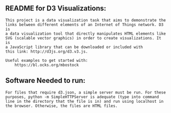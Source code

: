 ## README for D3 Visualizations:
	This project is a data visualization task that aims to demonstrate the
	links between different elements of an Internet of Things network. D3 is
	a data visualization tool that directly manipulates HTML elements like
	SVG (scalable vector graphics) in order to create visualizations. It is
	a JavaScript library that can be downloaded or included with
	this link: http://d3js.org/d3.v3.js.

	Useful examples to get started with:
		https://bl.ocks.org/mbostock

## Software Needed to run:
	For files that require d3.json, a simple server must be run. For these
	purposes, python -m SimpleHTTPServer is adequate (type into command
	line in the directory that the file is in) and run using localhost in
	the browser. Otherwise, the files are HTML files.
